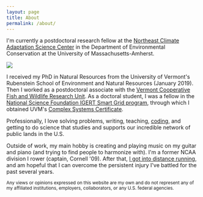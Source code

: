 ```yaml
---
layout: page
title: About
permalink: /about/
---
```


I'm currently a postdoctoral research fellow at the [Northeast Climate Adaptation Science Center](https://necsc.umass.edu/) in the Department of Environmental Conservation at the University of Massachusetts-Amherst.

![](http://cbalantic.github.io/images/balantic-headshot2.png)

I received my PhD in Natural Resources from the University of Vermont's Rubenstein School of Environment and Natural Resources (January 2019). Then I worked as a postdoctoral associate with the [Vermont Cooperative Fish and Wildlife Research Unit](https://www.coopunits.org/Vermont/). As a doctoral student, I was a fellow in the [National Science Foundation IGERT Smart Grid program](http://www.igert.org/projects/281.html), through which I obtained UVM's [Complex Systems Certificate](https://vermontcomplexsystems.org/education/certificate/). 

Professionally, I love solving problems, writing, teaching, [coding](https://github.com/cbalantic/), and getting to do science that studies and supports our incredible network of public lands in the U.S.

Outside of work, my main hobby is creating and playing music on my guitar and piano (and trying to find people to harmonize with). I'm a former NCAA division I rower (captain, Cornell '09). After that, [I got into distance running](https://www.athlinks.com/athletes/67626184/statistics), and am hopeful that I can overcome the persistent injury I've battled for the past several years.

<sub> Any views or opinions expressed on this website are my own and do not represent any of my affiliated institutions, employers, collaborators, or any U.S. federal agencies. </sub>
